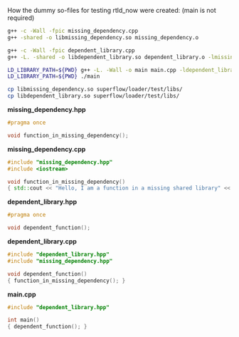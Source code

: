 How the dummy so-files for testing rtld_now were created: (main is not required)

```bash
g++ -c -Wall -fpic missing_dependency.cpp
g++ -shared -o libmissing_dependency.so missing_dependency.o

g++ -c -Wall -fpic dependent_library.cpp
g++ -L. -shared -o libdependent_library.so dependent_library.o -lmissing_dependency

LD_LIBRARY_PATH=${PWD} g++ -L. -Wall -o main main.cpp -ldependent_library
LD_LIBRARY_PATH=${PWD} ./main

cp libmissing_dependency.so superflow/loader/test/libs/
cp libdependent_library.so superflow/loader/test/libs/
```

**missing_dependency.hpp**
```cpp
#pragma once

void function_in_missing_dependency();
```

**missing_dependency.cpp**
```cpp
#include "missing_dependency.hpp"
#include <iostream>

void function_in_missing_dependency()
{ std::cout << "Hello, I am a function in a missing shared library" << std::endl; }
```

**dependent_library.hpp**
```cpp
#pragma once

void dependent_function();
```

**dependent_library.cpp**
```cpp
#include "dependent_library.hpp"
#include "missing_dependency.hpp"

void dependent_function()
{ function_in_missing_dependency(); }
```

**main.cpp**
```cpp
#include "dependent_library.hpp"

int main()
{ dependent_function(); }
```
